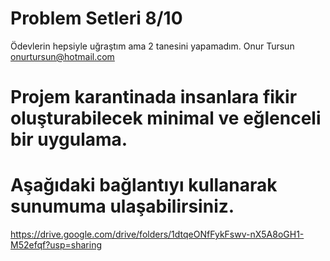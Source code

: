# Problem Setleri 8/10
Ödevlerin hepsiyle uğraştım ama 2 tanesini yapamadım.
Onur Tursun
onurtursun@hotmail.com
# Projem karantinada insanlara fikir oluşturabilecek minimal ve eğlenceli bir uygulama.
# Aşağıdaki bağlantıyı kullanarak sunumuma ulaşabilirsiniz.
https://drive.google.com/drive/folders/1dtqeONfFykFswv-nX5A8oGH1-M52efqf?usp=sharing

